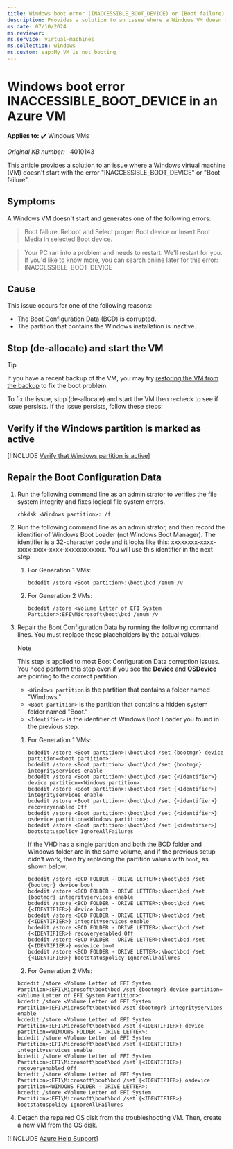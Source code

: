 ```yaml
---
title: Windows boot error (INACCESSIBLE_BOOT_DEVICE) or (Boot failure) in an Azure VM
description: Provides a solution to an issue where a Windows VM doesn't start with error INACCESSIBLE_BOOT_DEVICE or Boot failure.
ms.date: 07/10/2024
ms.reviewer: 
ms.service: virtual-machines
ms.collection: windows
ms.custom: sap:My VM is not booting
---
```

# Windows boot error INACCESSIBLE_BOOT_DEVICE in an Azure VM

**Applies to:** :heavy_check_mark: Windows VMs

_Original KB number:_ &nbsp; 4010143

This article provides a solution to an issue where a Windows virtual machine (VM) doesn't start with the error "INACCESSIBLE_BOOT_DEVICE" or "Boot failure".

## Symptoms

A Windows VM doesn't start and generates one of the following errors:

> Boot failure. Reboot and Select proper Boot device or Insert Boot Media in selected Boot device.

> Your PC ran into a problem and needs to restart. We'll restart for you.
If you'd like to know more, you can search online later for this error: INACCESSIBLE_BOOT_DEVICE

## Cause

This issue occurs for one of the following reasons:

- The Boot Configuration Data (BCD) is corrupted.
- The partition that contains the Windows installation is inactive.

## Stop (de-allocate) and start the VM

> [!TIP]
> If you have a recent backup of the VM, you may try [restoring the VM from the backup](/azure/backup/backup-azure-arm-restore-vms) to fix the boot problem.

To fix the issue, stop (de-allocate) and start the VM then recheck to see if issue persists. If the issue persists, follow these steps:

## Verify if the Windows partition is marked as active

[!INCLUDE [Verify that Windows partition is active](../../../includes/azure/windows-vm-verify-set-active-partition.md)]

## Repair the Boot Configuration Data

1. Run the following command line as an administrator to verifies the file system integrity and fixes logical file system errors.

    ```console
    chkdsk <Windows partition>: /f
    ```

2. Run the following command line as an administrator, and then record the identifier of Windows Boot Loader (not Windows Boot Manager). The identifier is a 32-character code and it looks like this: xxxxxxxx-xxxx-xxxx-xxxx-xxxx-xxxxxxxxxxxx. You will use this identifier in the next step.

   1. For Generation 1 VMs:

       ```console
       bcdedit /store <Boot partition>:\boot\bcd /enum /v
       ```  
   2. For Generation 2 VMs:
 
       ```console
       bcdedit /store <Volume Letter of EFI System Partition>:EFI\Microsoft\boot\bcd /enum /v
       ``` 

3. Repair the Boot Configuration Data by running the following command lines. You must replace these placeholders by the actual values:

    > [!NOTE]
    > This step is applied to most Boot Configuration Data corruption issues. You need perform this step even if you see the **Device** and **OSDevice** are pointing to the correct partition.  

    - `<Windows partition` is the partition that contains a folder named "Windows."
    - `<Boot partition>` is the partition that contains a hidden system folder named "Boot."
    - `<Identifier>` is the identifier of Windows Boot Loader you found in the previous step.

   1. For Generation 1 VMs:

      ```console
      bcdedit /store <Boot partition>:\boot\bcd /set {bootmgr} device partition=<boot partition>:
      bcdedit /store <Boot partition>:\boot\bcd /set {bootmgr} integrityservices enable
      bcdedit /store <Boot partition>:\boot\bcd /set {<Identifier>} device partition=<Windows partition>:
      bcdedit /store <Boot partition>:\boot\bcd /set {<Identifier>} integrityservices enable
      bcdedit /store <Boot partition>:\boot\bcd /set {<identifier>} recoveryenabled Off
      bcdedit /store <Boot partition>:\boot\bcd /set {<identifier>} osdevice partition=<Windows partition>:
      bcdedit /store <Boot partition>:\boot\bcd /set {<identifier>} bootstatuspolicy IgnoreAllFailures
      ```

      If the VHD has a single partition and both the BCD folder and Windows folder are in the same volume, and if the previous setup didn't work, then try replacing the partition values with `boot`, as shown below:

      ```console
      bcdedit /store <BCD FOLDER - DRIVE LETTER>:\boot\bcd /set {bootmgr} device boot
      bcdedit /store <BCD FOLDER - DRIVE LETTER>:\boot\bcd /set {bootmgr} integrityservices enable
      bcdedit /store <BCD FOLDER - DRIVE LETTER>:\boot\bcd /set {<IDENTIFIER>} device boot
      bcdedit /store <BCD FOLDER - DRIVE LETTER>:\boot\bcd /set {<IDENTIFIER>} integrityservices enable
      bcdedit /store <BCD FOLDER - DRIVE LETTER>:\boot\bcd /set {<IDENTIFIER>} recoveryenabled Off
      bcdedit /store <BCD FOLDER - DRIVE LETTER>:\boot\bcd /set {<IDENTIFIER>} osdevice boot
      bcdedit /store <BCD FOLDER - DRIVE LETTER>:\boot\bcd /set {<IDENTIFIER>} bootstatuspolicy IgnoreAllFailures
      ```
   2. For Generation 2 VMs:

     ```console
     bcdedit /store <Volume Letter of EFI System Partition>:EFI\Microsoft\boot\bcd /set {bootmgr} device partition=<Volume Letter of EFI System Partition>:
     bcdedit /store <Volume Letter of EFI System Partition>:EFI\Microsoft\boot\bcd /set {bootmgr} integrityservices enable
     bcdedit /store <Volume Letter of EFI System Partition>:EFI\Microsoft\boot\bcd /set {<IDENTIFIER>} device partition=<WINDOWS FOLDER - DRIVE LETTER>:
     bcdedit /store <Volume Letter of EFI System Partition>:EFI\Microsoft\boot\bcd /set {<IDENTIFIER>} integrityservices enable
     bcdedit /store <Volume Letter of EFI System Partition>:EFI\Microsoft\boot\bcd /set {<IDENTIFIER>} recoveryenabled Off
     bcdedit /store <Volume Letter of EFI System Partition>:EFI\Microsoft\boot\bcd /set {<IDENTIFIER>} osdevice partition=<WINDOWS FOLDER - DRIVE LETTER>:
     bcdedit /store <Volume Letter of EFI System Partition>:EFI\Microsoft\boot\bcd /set {<IDENTIFIER>} bootstatuspolicy IgnoreAllFailures
     ```

4. Detach the repaired OS disk from the troubleshooting VM. Then, create a new VM from the OS disk.

[!INCLUDE [Azure Help Support](../../../includes/azure-help-support.md)]
